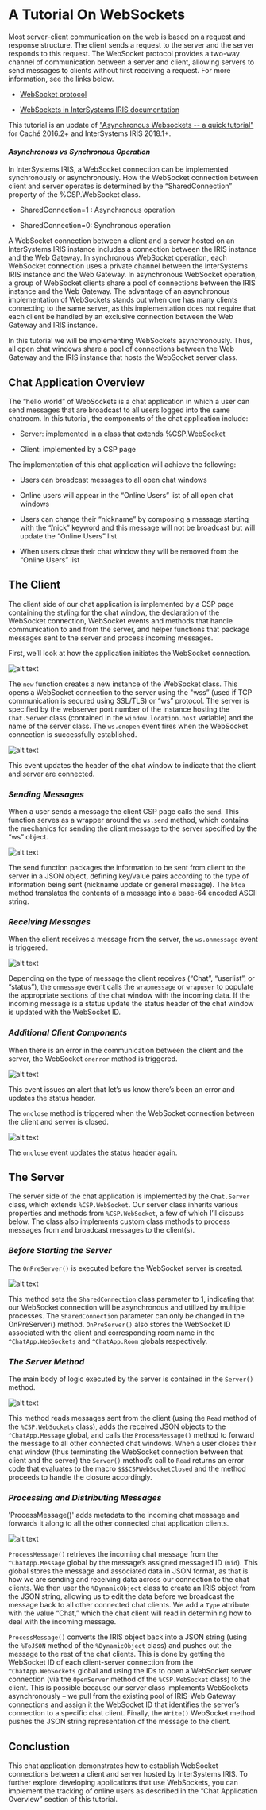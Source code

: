 # A Tutorial On WebSockets
Most server-client communication on the web is based on a request and response structure. The client sends a request to the server and the server responds to this request. The WebSocket protocol provides a two-way channel of communication between a server and client, allowing servers to send messages to clients without first receiving a request. For more information, see the links below.

* [WebSocket protocol](https://tools.ietf.org/html/rfc6455)

* [WebSockets in InterSystems IRIS documentation](https://docs.intersystems.com/irislatest/csp/docbook/DocBook.UI.Page.cls?KEY=GCGI_websockets)

This tutorial is an update of ["Asynchronous Websockets -- a quick tutorial"](https://community.intersystems.com/post/asynchronous-websockets-quick-tutorial) for Caché 2016.2+ and InterSystems IRIS 2018.1+.
#### *Asynchronous vs Synchronous Operation*

In InterSystems IRIS, a WebSocket connection can be implemented synchronously or asynchronously. How the WebSocket connection between client and server operates is determined by the “SharedConnection” property of the %CSP.WebSocket class.

* SharedConnection=1 : Asynchronous operation

* SharedConnection=0: Synchronous operation

A WebSocket connection between a client and a server hosted on an InterSystems IRIS instance includes a connection between the IRIS instance and the Web Gateway. In synchronous WebSocket operation, each WebSocket connection uses a private channel between the InterSystems IRIS instance and the Web Gateway. In asynchronous WebSocket operation, a group of WebSocket clients share a pool of connections between the IRIS instance and the Web Gateway. The advantage of an asynchronous implementation of WebSockets stands out when one has many clients connecting to the same server, as this implementation does not require that each client be handled by an exclusive connection between the Web Gateway and IRIS instance.

In this tutorial we will be implementing WebSockets asynchronously. Thus, all open chat windows share a pool of connections between the Web Gateway and the IRIS instance that hosts the WebSocket server class.

## Chat Application Overview
The “hello world” of WebSockets is a chat application in which a user can send messages that are broadcast to all users logged into the same chatroom. In this tutorial, the components of the chat application include:

* Server: implemented in a class that extends %CSP.WebSocket

* Client: implemented by a CSP page

The implementation of this chat application will achieve the following:
* Users can broadcast messages to all open chat windows

* Online users will appear in the “Online Users” list of all open chat windows

* Users can change their “nickname” by composing a message starting with the “/nick” keyword and this message will not be broadcast but will update the “Online Users” list

* When users close their chat window they will be removed from the “Online Users” list

## The Client
The client side of our chat application is implemented by a CSP page containing the styling for the chat window, the declaration of the WebSocket connection, WebSocket events and methods that handle communication to and from the server, and helper functions that package messages sent to the server and process incoming messages.

First, we’ll look at how the application initiates the WebSocket connection.

![alt text][wscreate]

The `new` function creates a new instance of the WebSocket class. This opens a WebSocket connection to the server using the "wss” (used if TCP communication is secured using SSL/TLS) or “ws” protocol. The server is specified by the webserver port number of the instance hosting the `Chat.Server` class (contained in the `window.location.host` variable) and the name of the server class. The `ws.onopen` event fires when the WebSocket connection is successfully established.

![alt text][wsopen]

This event updates the header of the chat window to indicate that the client and server are connected.

### *Sending Messages*

When a user sends a message the client CSP page calls the `send`. This function serves as a wrapper around the `ws.send` method, which contains the mechanics for sending the client message to the server specified by the “ws” object.

![alt text][wssend]

The send function packages the information to be sent from client to the server in a JSON object, defining key/value pairs according to the type of information being sent (nickname update or general message). The `btoa` method translates the contents of a message into a base-64 encoded ASCII string.

### *Receiving Messages*

When the client receives a message from the server, the `ws.onmessage` event is triggered.

![alt text][wsonmessage]

Depending on the type of message the client receives (“Chat”, “userlist”, or “status”), the `onmessage` event calls the `wrapmessage` or `wrapuser` to populate the appropriate sections of the chat window with the incoming data. If the incoming message is a status update the status header of the chat window is updated with the WebSocket ID.

### *Additional Client Components*

When there is an error in the communication between the client and the server, the WebSocket `onerror` method is triggered.

![alt text][wsonerror]

This event issues an alert that let’s us know there’s been an error and updates the status header.

The `onclose` method is triggered when the WebSocket connection between the client and server is closed.

![alt text][wsonclose]

The `onclose` event updates the status header again.

## The Server

The server side of the chat application is implemented by the `Chat.Server` class, which extends `%CSP.WebSocket`. Our server class inherits various properties and methods from `%CSP.WebSocket`, a few of which I’ll discuss below. The class also implements custom class methods to process messages from and broadcast messages to the client(s).

### *Before Starting the Server*

The `OnPreServer()` is executed before the WebSocket server is created.

![alt text][wsonpreserver]

This method sets the `SharedConnection` class parameter to 1, indicating that our WebSocket connection will be asynchronous and utilized by multiple processes. The `SharedConnection` parameter can only be changed in the OnPreServer() method. `OnPreServer()` also stores the WebSocket ID associated with the client and corresponding room name in the `^ChatApp.WebSockets` and `^ChatApp.Room` globals respectively.

### *The Server Method*

The main body of logic executed by the server is contained in the `Server()` method.

![alt text][wsserver]

This method reads messages sent from the client (using the `Read` method of the `%CSP.WebSockets` class), adds the received JSON objects to the `^ChatApp.Message` global, and calls the `ProcessMessage()` method to forward the message to all other connected chat windows. When a user closes their chat window (thus terminating the WebSocket connection between that client and the server) the `Server()` method’s call to `Read` returns an error code that evaluates to the macro `$$$CSPWebSocketClosed` and the method proceeds to handle the closure accordingly.

### *Processing and Distributing Messages*

'ProcessMessage()' adds metadata to the incoming chat message and forwards it along to all the other connected chat application clients.

![alt text][wsprocmsg]

`ProcessMessage()` retrieves the incoming chat message from the `^ChatApp.Message` global by the message’s assigned messaged ID (`mid`). This global stores the message and associated data in JSON format, as that is how we are sending and receiving data across our connection to the chat clients. We then user the `%DynamicObject` class to create an IRIS object from the JSON string, allowing us to edit the data before we broadcast the message back to all other connected chat clients. We add a `Type` attribute with the value “Chat,” which the chat client will read in determining how to deal with the incoming message.

`ProcessMessage()` converts the IRIS object back into a JSON string (using the `%ToJSON` method of the `%DynamicObject` class) and pushes out the message to the rest of the chat clients. This is done by getting the WebSocket ID of each client-server connection from the `^ChatApp.WebSockets` global and using the IDs to open a WebSocket server connection (via the `OpenServer` method of the `%CSP.WebSocket` class) to the client. This is possible because our server class implements WebSockets asynchronously – we pull from the existing pool of IRIS-Web Gateway connections and assign it the WebSocket ID that identifies the server’s connection to a specific chat client. Finally, the `Write()` WebSocket method pushes the JSON string representation of the message to the client.

## Conclustion

This chat application demonstrates how to establish WebSocket connections between a client and server hosted by InterSystems IRIS. To further explore developing applications that use WebSockets, you can implement the tracking of online users as described in the “Chat Application Overview” section of this tutorial.

[wscreate]: https://github.com/lilytaub/ISCWebSockets/raw/master/Images/WS_create_connection.png "Create WebSocket Connection"
[wsopen]: https://raw.githubusercontent.com/lilytaub/ISCWebSockets/master/Images/WS_onopen.png "Open WebSocket Connection"
[wssend]:https://raw.githubusercontent.com/lilytaub/ISCWebSockets/master/Images/WS_send.png "Send data to server"
[wsonmessage]:https://raw.githubusercontent.com/lilytaub/ISCWebSockets/master/Images/WS_onmessage.png "Client Receives Data"
[wsonerror]:https://raw.githubusercontent.com/lilytaub/ISCWebSockets/master/Images/WS_onerror.png "Error Handling"
[wsonclose]:https://raw.githubusercontent.com/lilytaub/ISCWebSockets/master/Images/WS_onclose.png "Close WebSocket Connection"
[wsonpreserver]:https://raw.githubusercontent.com/lilytaub/ISCWebSockets/master/Images/WS_preserver.png "OnPreServer Method"
[wsserver]:https://raw.githubusercontent.com/lilytaub/ISCWebSockets/master/WS_server.png "Server Method"
[wsprocmsg]:https://raw.githubusercontent.com/lilytaub/ISCWebSockets/master/Images/ws_procmsg.png "Process incoming messages on the server"

